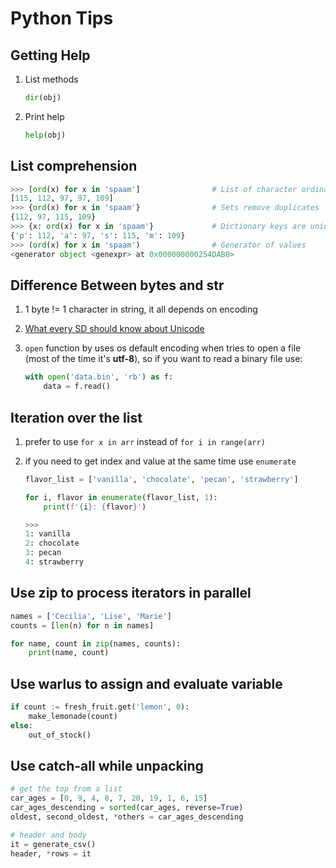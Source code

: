 # Python Tips

## Getting Help
1. List methods

    ```python
    dir(obj)
    ```

1. Print help

    ```python
    help(obj)
    ```

## List comprehension

```python
>>> [ord(x) for x in 'spaam']                # List of character ordinals
[115, 112, 97, 97, 109]
>>> {ord(x) for x in 'spaam'}                # Sets remove duplicates
{112, 97, 115, 109}
>>> {x: ord(x) for x in 'spaam'}             # Dictionary keys are unique
{'p': 112, 'a': 97, 's': 115, 'm': 109}
>>> (ord(x) for x in 'spaam')                # Generator of values
<generator object <genexpr> at 0x000000000254DAB0>
```

## Difference Between bytes and str
1. 1 byte != 1 character in string, it all depends on encoding
1. [What every SD should know about Unicode](http://www.joelonsoftware.com/articles/Unicode.html)
1. `open` function by uses os default encoding when tries to open a file (most of the time it's **utf-8**), so if you want to read a binary file use:

    ```python
    with open('data.bin', 'rb') as f:
        data = f.read()
    ```

## Iteration over the list
1. prefer to use `for x in arr` instead of `for i in range(arr)`
1. if you need to get index and value at the same time use `enumerate`

    ```python
    flavor_list = ['vanilla', 'chocolate', 'pecan', 'strawberry']

    for i, flavor in enumerate(flavor_list, 1):
        print(f'{i}: {flavor}')

    >>>
    1: vanilla
    2: chocolate
    3: pecan
    4: strawberry
    ```

## Use zip to process iterators in parallel

```python
names = ['Cecilia', 'Lise', 'Marie']
counts = [len(n) for n in names]

for name, count in zip(names, counts):
    print(name, count)
```

## Use warlus to assign and evaluate variable

```python
if count := fresh_fruit.get('lemon', 0):
    make_lemonade(count)
else:
    out_of_stock()
```

## Use catch-all while unpacking

```python
# get the top from a list
car_ages = [0, 9, 4, 8, 7, 20, 19, 1, 6, 15]
car_ages_descending = sorted(car_ages, reverse=True)
oldest, second_oldest, *others = car_ages_descending

# header and body
it = generate_csv()
header, *rows = it
```
